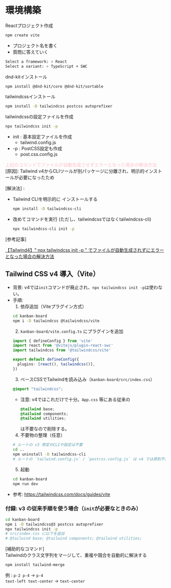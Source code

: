 # 環境構築

Reactプロジェクト作成
```bash
npm create vite
```
- プロジェクト名を書く
- 質問に答えていく
```bash
Select a framework: > React
Select a variant: > TypeScript + SWC

```
dnd-kitインストール
```bash
npm install @dnd-kit/core @dnd-kit/sortable
```

tailwindcssインストール
```bash
npm install -D tailwindcss postcss autoprefixer
```
tailwindcssの設定ファイルを作成
```bash
npx tailwindcss init -p
```
- init : 基本設定ファイルを作成
  - tailwind.config.js
- -p : PostCSS設定も作成
  - post.css.config.js

<font color="Pink">上記のコマンドでファイルが自動生成させずエラーとなった場合の解決方法</font>   
[原因]:  Tailwind v4からCLIツールが別パッケージに分離され、明示的インストールが必要になったため  

[解決法] : 
- Tailwind CLIを明示的に
インストールする
  ```bash
  npm install -D tailwindcss-cli
  ```
- 改めてコマンドを実行 (ただし、tailwindcssではなくtailwindcss-cli)
  ```bash
  npx tailwindcss-cli init -p
  ```

[参考記事]

[【Tailwind4】" npx tailwindcss init -p " でファイルが自動生成されずにエラーとなった場合の解決方法](https://zenn.dev/keita09/articles/d92815d3501c7c)


## Tailwind CSS v4 導入（Vite）
- 背景: v4では`init`コマンドが廃止され、`npx tailwindcss init -p`は使わない。
- 手順:
  1) 依存追加（Viteプラグイン方式）
  ```bash
  cd kanban-board
  npm i -D tailwindcss @tailwindcss/vite
  ```
  2) `kanban-board/vite.config.ts` にプラグインを追加
  ```ts
  import { defineConfig } from 'vite'
  import react from '@vitejs/plugin-react-swc'
  import tailwindcss from '@tailwindcss/vite'

  export default defineConfig({
    plugins: [react(), tailwindcss()],
  })
  ```
  3) ベースCSSでTailwindを読み込み（`kanban-board/src/index.css`）
  ```css
  @import "tailwindcss";
  ```
  - 注意: v4ではこれだけで十分。`App.css` 等にある従来の
    ```css
    @tailwind base;
    @tailwind components;
    @tailwind utilities;
    ```
    は不要なので削除する。
  4) 不要物の整理（任意）
  ```bash
  # ルートの v3 想定のCLIや設定は不要
  cd ..
  npm uninstall -D tailwindcss-cli
  # ルートの `tailwind.config.js` / `postcss.config.js` は v4 では原則不要
  ```
  5) 起動
  ```bash
  cd kanban-board
  npm run dev
  ```
- 参考: https://tailwindcss.com/docs/guides/vite

### 付録: v3 の従来手順を使う場合（`init`が必要なときのみ）
```bash
cd kanban-board
npm i -D tailwindcss@3 postcss autoprefixer
npx tailwindcss init -p
# src/index.css に以下を追加
# @tailwind base; @tailwind components; @tailwind utilities;
```

[補助的なコマンド]  
Tailwindのクラス文字列をマージして、重複や競合を自動的に解決する

```bash
npm install tailwind-merge
```
例 : `p-2 p-4` → `p-4`   
    `text-left text-center` → `text-center`